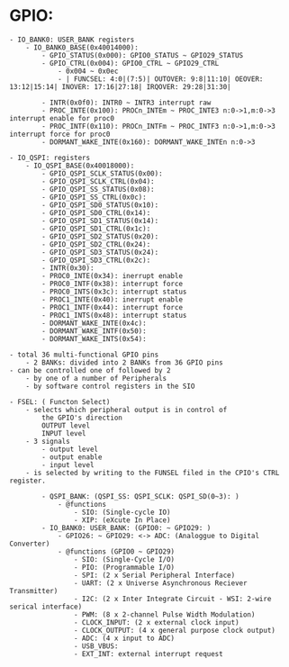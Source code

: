 # GPIO:
    - IO_BANK0: USER_BANK registers
        - IO_BANK0_BASE(0x40014000):
            - GPIO_STATUS(0x000): GPIO0_STATUS ~ GPIO29_STATUS
            - GPIO_CTRL(0x004): GPIO0_CTRL ~ GPIO29_CTRL
                - 0x004 ~ 0x0ec
                - | FUNCSEL: 4:0|(7:5)| OUTOVER: 9:8|11:10| OEOVER: 13:12|15:14| INOVER: 17:16|27:18| IRQOVER: 29:28|31:30|

            - INTR(0x0f0): INTR0 ~ INTR3 interrupt raw
            - PROC_INTE(0x100): PROCn_INTEm ~ PROC_INTE3 n:0->1,m:0->3 interrupt enable for proc0
            - PROC_INTF(0x110): PROCn_INTFm ~ PROC_INTF3 n:0->1,m:0->3 interrupt force for proc0
            - DORMANT_WAKE_INTE(0x160): DORMANT_WAKE_INTEn n:0->3

    - IO_QSPI: registers
        - IO_QSPI_BASE(0x40018000):
            - GPIO_QSPI_SCLK_STATUS(0x00): 
            - GPIO_QSPI_SCLK_CTRL(0x04): 
            - GPIO_QSPI_SS_STATUS(0x08): 
            - GPIO_QSPI_SS_CTRL(0x0c): 
            - GPIO_QSPI_SD0_STATUS(0x10): 
            - GPIO_QSPI_SD0_CTRL(0x14): 
            - GPIO_QSPI_SD1_STATUS(0x14): 
            - GPIO_QSPI_SD1_CTRL(0x1c): 
            - GPIO_QSPI_SD2_STATUS(0x20): 
            - GPIO_QSPI_SD2_CTRL(0x24): 
            - GPIO_QSPI_SD3_STATUS(0x24): 
            - GPIO_QSPI_SD3_CTRL(0x2c): 
            - INTR(0x30):
            - PROC0_INTE(0x34): inerrupt enable
            - PROC0_INTF(0x38): interrupt force
            - PROC0_INTS(0x3c): interrupt status
            - PROC1_INTE(0x40): inerrupt enable
            - PROC1_INTF(0x44): interrupt force
            - PROC1_INTS(0x48): interrupt status
            - DORMANT_WAKE_INTE(0x4c):
            - DORMANT_WAKE_INTF(0x50):
            - DORMANT_WAKE_INTS(0x54):

    - total 36 multi-functional GPIO pins
        - 2 BANKs: divided into 2 BANKs from 36 GPIO pins
    - can be controlled one of followed by 2 
        - by one of a number of Peripherals
        - by software control registers in the SIO

    - FSEL: ( Functon Select)
        - selects which peripheral output is in control of 
            the GPIO's direction
            OUTPUT level
            INPUT level
        - 3 signals
            - output level
            - output enable
            - input level
        - is selected by writing to the FUNSEL filed in the CPIO's CTRL register.

            - QSPI_BANK: (QSPI_SS: QSPI_SCLK: QSPI_SD(0~3): )
                - @functions
                    - SIO: (Single-cycle IO)
                    - XIP: (eXcute In Place)
            - IO_BANK0: USER_BANK: (GPIO0: ~ GPIO29: )
                - GPIO26: ~ GPIO29: <-> ADC: (Analoggue to Digital Converter)
                - @functions (GPIO0 ~ GPIO29)
                    - SIO: (Single-Cycle I/O)
                    - PIO: (Programmable I/O)
                    - SPI: (2 x Serial Peripheral Interface) 
                    - UART: (2 x Universe Asynchronous Reciever Transmitter)
                    - I2C: (2 x Inter Integrate Circuit - WSI: 2-wire serical interface)
                    - PWM: (8 x 2-channel Pulse Width Modulation)
                    - CLOCK_INPUT: (2 x external clock input)
                    - CLOCK_OUTPUT: (4 x general purpose clock output)
                    - ADC: (4 x input to ADC)
                    - USB_VBUS: 
                    - EXT_INT: external interrupt request

